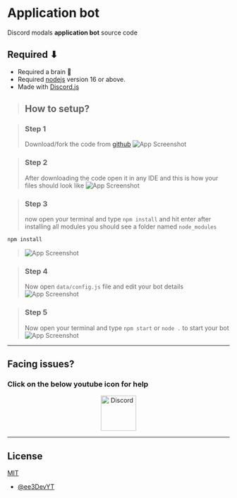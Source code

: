 # Application bot

Discord modals **application bot** source code

## Required ⬇

- Required a brain 🧠
- Required [nodejs](https://nodejs.org/en/) version 16 or above.
- Made with [Discord.js](https://discord.js.org/#/)

> ## How to setup?

> ### Step 1
> Download/fork the code from [github](https://github.com/ee3devYT/application-bot-code)
![App Screenshot](https://cdn.discordapp.com/attachments/980086774158200872/980676823136485386/1653881963344.png)

> ### Step 2
> After downloading the code open it in any IDE and this is how your files should look like
![App Screenshot](https://cdn.discordapp.com/attachments/980086774158200872/980677009053196318/1653882013265.png)

> ### Step 3
> now open your terminal and type ```npm install``` and hit enter after installing all modules you should see a folder named ```node_modules```
```bash
npm install
```
> ![App Screenshot](https://cdn.discordapp.com/attachments/980086774158200872/980680229540474921/1653882778632.png)

> ### Step 4
> Now open ```data/config.js``` file and edit your bot details
> ![App Screenshot](https://cdn.discordapp.com/attachments/980086774158200872/980682092889399396/1653883215628.png)

> ### Step 5
> Now open your terminal and type ```npm start``` or ```node .``` to start your bot
> ![App Screenshot](https://cdn.discordapp.com/attachments/980086774158200872/980692458289643530/1653885687040.png)
---
## Facing issues?
### Click on the below youtube icon for help 
<p align="center">
<a href="https://discord.gg/xHFzeDKwbr">
    <img src="https://www.freepnglogos.com/uploads/youtube-logo-icon-transparent---32.png" alt="Discord" width="80"/>
  </a>



---
## License

[MIT](https://choosealicense.com/licenses/mit/)

- [@ee3DevYT](https://www.github.com/ee3DevYt)


 
